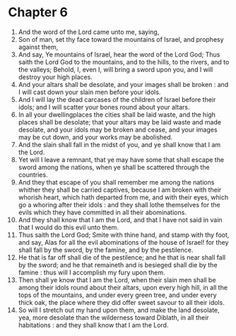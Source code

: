 # Chapter 6

1. And the word of the Lord came unto me, saying,
2. Son of man, set thy face toward the mountains of Israel, and prophesy against them,
3. And say, Ye mountains of Israel, hear the word of the Lord God; Thus saith the Lord God to the mountains, and to the hills, to the rivers, and to the valleys; Behold, I, even I, will bring a sword upon you, and I will destroy your high places.
4. And your altars shall be desolate, and your images shall be broken : and I will cast down your slain men before your idols.
5. And I will lay the dead carcases of the children of Israel before their idols; and I will scatter your bones round about your altars.
6. In all your dwellingplaces the cities shall be laid waste, and the high places shall be desolate; that your altars may be laid waste and made desolate, and your idols may be broken and cease, and your images may be cut down, and your works may be abolished.
7. And the slain shall fall in the midst of you, and ye shall know that I am the Lord.
8. Yet will I leave a remnant, that ye may have some that shall escape the sword among the nations, when ye shall be scattered through the countries.
9. And they that escape of you shall remember me among the nations whither they shall be carried captives, because I am broken with their whorish heart, which hath departed from me, and with their eyes, which go a whoring after their idols : and they shall lothe themselves for the evils which they have committed in all their abominations.
10. And they shall know that I am the Lord, and that I have not said in vain that I would do this evil unto them.
11. Thus saith the Lord God; Smite with thine hand, and stamp with thy foot, and say, Alas for all the evil abominations of the house of Israel! for they shall fall by the sword, by the famine, and by the pestilence.
12. He that is far off shall die of the pestilence; and he that is near shall fall by the sword; and he that remaineth and is besieged shall die by the famine : thus will I accomplish my fury upon them.
13. Then shall ye know that I am the Lord, when their slain men shall be among their idols round about their altars, upon every high hill, in all the tops of the mountains, and under every green tree, and under every thick oak, the place where they did offer sweet savour to all their idols.
14. So will I stretch out my hand upon them, and make the land desolate, yea, more desolate than the wilderness toward Diblath, in all their habitations : and they shall know that I am the Lord.

